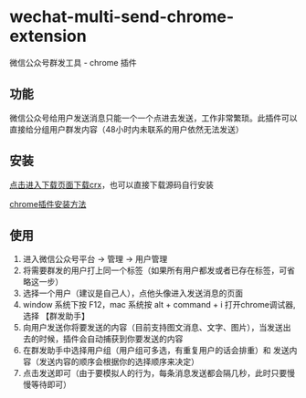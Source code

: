 # wechat-multi-send-chrome-extension
微信公众号群发工具 - chrome 插件

## 功能
微信公众号给用户发送消息只能一个一个点进去发送，工作非常繁琐。此插件可以直接给分组用户群发内容（48小时内未联系的用户依然无法发送）

## 安装
[点击进入下载页面下载crx](https://github.com/KenyeeC/wechat-multi-send-chrome-extension/releases)，也可以直接下载源码自行安装

[chrome插件安装方法](https://www.jianshu.com/p/bb51dc91b93a)

## 使用
1. 进入微信公众号平台 →  管理 → 用户管理
2. 将需要群发的用户打上同一个标签（如果所有用户都发或者已存在标签，可省略这一步）
3. 选择一个用户（建议是自己人），点他头像进入发送消息的页面
4. window 系统下按 F12，mac 系统按 alt + command + i 打开chrome调试器, 选择 【群发助手】
5. 向用户发送你将要发送的内容（目前支持图文消息、文字、图片），当发送出去的时候，插件会自动捕获到你要发送的内容
6. 在群发助手中选择用户组（用户组可多选，有重复用户的话会排重）和 发送内容（发送内容的顺序会根据你的选择顺序来决定）
7. 点击发送即可（由于要模拟人的行为，每条消息发送都会隔几秒，此时只要慢慢等待即可）
